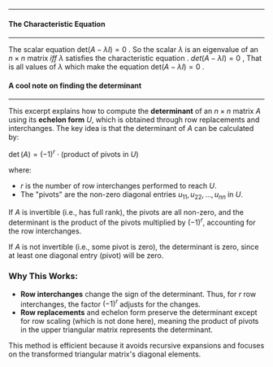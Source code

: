 ____
#### The Characteristic Equation
___
The scalar equation $\text{det}(  A - \lambda I) = 0$ . So the scalar $\lambda$ is an eigenvalue of an $n\times n$ matrix $iff$ $\lambda$ satisfies the characteristic equation . $det(A - \lambda I) = 0$  , That is all values of $\lambda$ which make the equation $\text{det}(A - \lambda I) = 0$ .


#### A cool note on finding the determinant 
___
This excerpt explains how to compute the **determinant** of an $n \times n$ matrix $A$ using its **echelon form** $U$, which is obtained through row replacements and interchanges. The key idea is that the determinant of $A$ can be calculated by:

$\det(A) = (-1)^r \cdot (\text{product of pivots in } U)$ 

where:
- $r$ is the number of row interchanges performed to reach $U$.
- The "pivots" are the non-zero diagonal entries $u_{11}, u_{22}, \dots, u_{nn}$ in $U$.

If $A$ is invertible (i.e., has full rank), the pivots are all non-zero, and the determinant is the product of the pivots multiplied by $(-1)^r$, accounting for the row interchanges.

If $A$ is not invertible (i.e., some pivot is zero), the determinant is zero, since at least one diagonal entry (pivot) will be zero.

### Why This Works:
- **Row interchanges** change the sign of the determinant. Thus, for $r$ row interchanges, the factor $(-1)^r$ adjusts for the changes.
- **Row replacements** and echelon form preserve the determinant except for row scaling (which is not done here), meaning the product of pivots in the upper triangular matrix represents the determinant.

This method is efficient because it avoids recursive expansions and focuses on the transformed triangular matrix's diagonal elements.